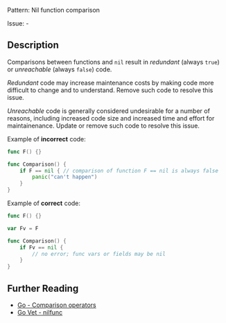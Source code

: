 Pattern: Nil function comparison

Issue: -

## Description

Comparisons between functions and `nil` result in _redundant_ (always `true`) or _unreachable_ (always `false`) code.


_Redundant_ code may increase maintenance costs by making code more difficult to change and to understand. Remove such code to resolve this issue.


_Unreachable_ code is generally considered undesirable for a number of reasons, including increased code size and increased time and effort for maintainenance. Update or remove such code to resolve this issue.


Example of **incorrect** code:

```go
func F() {}

func Comparison() {
  	if F == nil { // comparison of function F == nil is always false
		panic("can't happen")
	}
}
```

Example of **correct** code:

```go
func F() {}

var Fv = F

func Comparison() {
	if Fv == nil {
		// no error; func vars or fields may be nil
	}
}
```

## Further Reading

* [Go - Comparison operators](https://golang.org/ref/spec#Comparison_operators)
* [Go Vet - nilfunc](https://golang.org/cmd/vet/#hdr-Nil_function_comparison)
